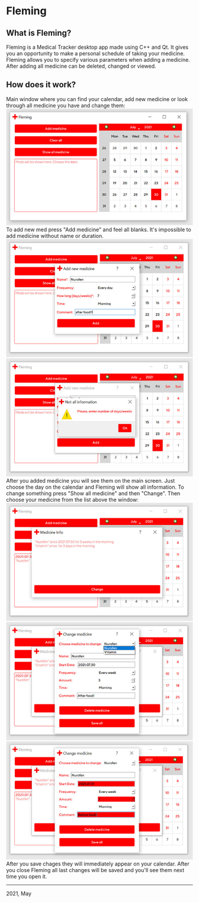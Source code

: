 # Fleming
## What is Fleming?
Fleming is a Medical Tracker desktop app made using C++ and Qt. It gives you an opportunity to make a personal schedule of taking your medicine. Fleming allows you to specify various parameters when adding a medicine. After adding all medicine can be deleted, changed or viewed.
## How does it work?
Main window where you can find your calendar, add new medicine or look through all medicine you have and change them: <br>
![Main window](/screenshots/mainwindow.jpg) <br>
To add new med press "Add medicine" and feel all blanks. It's impossible to add medicine without name or duration. <br>
![Adding window](/screenshots/addmedicine.jpg) <br>
![Notification](/screenshots/notification.jpg) <br>
After you added medicine you will see them on the main screen. Just choose the day on the calendar and Fleming will show all information. To change something press "Show all medicine" and then "Change". Then choose your medicine from the list above the window: <br>
![Show all window](/screenshots/allmedicine.jpg) <br>
![Change window](/screenshots/changemedicine.jpg) <br>
![Unsaved changes](/screenshots/unsavedchanges.jpg) <br>
After you save chages they will immediately appear on your calendar. After you close Fleming all last changes will be saved and you'll see them next time you open it.
<hr>
2021, May
